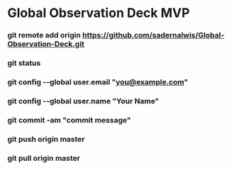 # Global Observation Deck MVP

### git remote add origin https://github.com/sadernalwis/Global-Observation-Deck.git
### git status
### git config --global user.email "you@example.com"
### git config --global user.name "Your Name"
### git commit -am "commit message"
### git push origin master
### git pull origin master

